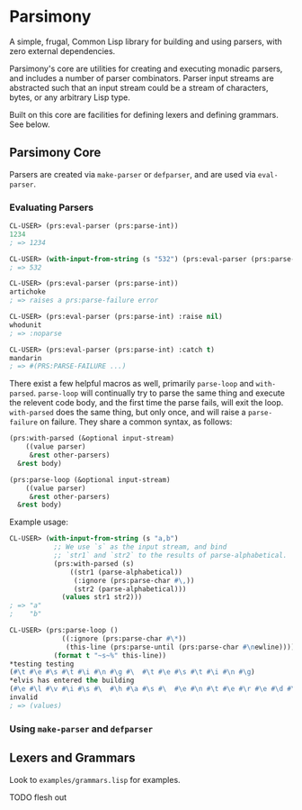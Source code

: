 # Parsimony

A simple, frugal, Common Lisp library for building and using parsers, with zero external dependencies.

Parsimony's core are utilities for creating and executing monadic parsers, and includes a number of parser combinators. Parser input streams are abstracted such that an input stream could be a stream of characters, bytes, or any arbitrary Lisp type.

Built on this core are facilities for defining lexers and defining grammars. See below.

## Parsimony Core

Parsers are created via `make-parser` or `defparser`, and are used via `eval-parser`.

### Evaluating Parsers

```lisp
CL-USER> (prs:eval-parser (prs:parse-int))
1234
; => 1234

CL-USER> (with-input-from-string (s "532") (prs:eval-parser (prs:parse-int) :input s)
; => 532

CL-USER> (prs:eval-parser (prs:parse-int))
artichoke
; => raises a prs:parse-failure error

CL-USER> (prs:eval-parser (prs:parse-int) :raise nil)
whodunit
; => :noparse

CL-USER> (prs:eval-parser (prs:parse-int) :catch t)
mandarin
; => #(PRS:PARSE-FAILURE ...)
```

There exist a few helpful macros as well, primarily `parse-loop` and `with-parsed`. `parse-loop` will continually try to parse the same thing and execute the relevent code body, and the first time the parse fails, will exit the loop. `with-parsed` does the same thing, but only once, and will raise a `parse-failure` on failure. They share a common syntax, as follows:

```lisp
(prs:with-parsed (&optional input-stream)
    ((value parser)
     &rest other-parsers)
  &rest body)

(prs:parse-loop (&optional input-stream)
    ((value parser)
     &rest other-parsers)
  &rest body)
```

Example usage:

```lisp
CL-USER> (with-input-from-string (s "a,b")
           ;; We use `s` as the input stream, and bind
           ;; `str1` and `str2` to the results of parse-alphabetical.
           (prs:with-parsed (s)
               ((str1 (parse-alphabetical))
                (:ignore (prs:parse-char #\,))
                (str2 (parse-alphabetical)))
             (values str1 str2)))
; => "a"
;    "b"

CL-USER> (prs:parse-loop ()
             ((:ignore (prs:parse-char #\*))
              (this-line (prs:parse-until (prs:parse-char #\newline))))
           (format t "~s~%" this-line))
*testing testing
(#\t #\e #\s #\t #\i #\n #\g #\  #\t #\e #\s #\t #\i #\n #\g)
*elvis has entered the building
(#\e #\l #\v #\i #\s #\  #\h #\a #\s #\  #\e #\n #\t #\e #\r #\e #\d #\  #\t #\h #\e #\  #\b #\u #\i #\l #\d #\i #\n #\g)
invalid
; => (values)
```

### Using `make-parser` and `defparser`



## Lexers and Grammars

Look to `examples/grammars.lisp` for examples.

TODO flesh out
